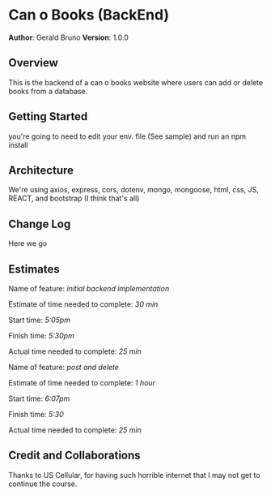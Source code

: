 # Can o Books (BackEnd)

**Author**: Gerald Bruno
**Version**: 1.0.0 

## Overview
This is the backend of a can o books website where users can add or delete books from a database.

## Getting Started
you're going to need to edit your env. file (See sample) and run an npm install

## Architecture
We're using axios, express, cors, dotenv, mongo, mongoose, html, css, JS, REACT, and bootstrap (I think that's all)

## Change Log
Here we go

## Estimates
Name of feature: _initial backend implementation_

Estimate of time needed to complete: _30 min_

Start time: _5:05pm_

Finish time: _5:30pm_

Actual time needed to complete: _25 min_

Name of feature: _post and delete_

Estimate of time needed to complete: _1 hour_

Start time: _6:07pm_

Finish time: _5:30_

Actual time needed to complete: _25 min_

## Credit and Collaborations
Thanks to US Cellular, for having such horrible internet that I may not get to continue the course. 